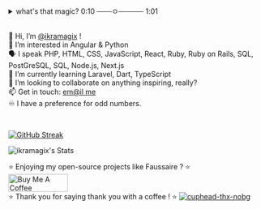 <details>
<summary>what's that magic? 0:10 ───ㅇ───── 1:01 </summary>

[![Visits Badge](https://badges.pufler.dev/visits/ikramagix/badge-it)](https://badges.pufler.dev)

👋 Salut ! C'est [@ikramagix](https://www.ikramagix.com/) à l'appareil !  <br>
👀 Passionnée par l'univers du c'est quoi ça ? <br>
💞️ Je suis toujours à la recherche de projets inspirants et stimulants. <br>
📫 Papotons : [Mais qui appelle ça un courriel ?](mailto:hello@ikramagix.com) <br>
🫶 N'hésitez pas à m'envoyer un petit message, tout seul on va plus vite, ensemble on va plus loin. 
</details>

<br>

👋 Hi, I’m [@ikramagix](https://www.ikramagix.com/) !<br>
👀 I’m interested in Angular & Python  <br>
🗣 I speak PHP, HTML, CSS, JavaScript, React, Ruby, Ruby on Rails, SQL, PostGreSQL, SQL, Node.js, Next.js<br>
🌱 I’m currently learning Laravel, Dart, TypeScript <br>
💞️ I’m looking to collaborate on anything inspiring, really?<br>
📫 Get in touch: [em@il me](mailto:hello@ikramagix.com) <br>
♾️ I have a preference for odd numbers.

<br>

[![GitHub Streak](https://git-hub-streak-stats.vercel.app?user=ikramagix&theme=hacker)](https://git.io/streak-stats)

![ikramagix's Stats](https://github-readme-stats.vercel.app/api?username=ikramagix&theme=great-gatsby&show_icons=true&hide_border=false&count_private=true)

⭐ Enjoying my open-source projects like Faussaire ? ⭐ <br>
<a href="https://www.buymeacoffee.com/ikramagix" target="_blank"><img src="https://cdn.buymeacoffee.com/buttons/v2/default-yellow.png" alt="Buy Me A Coffee" style="height: 35px !important;width: 117px !important;" ></a><br>
⭐ Thank you for saying thank you with a coffee ! ⭐
<a href="https://www.buymeacoffee.com/ikramagix" target="_blank"><img src="https://i.ibb.co/tP37SFx/cuphead-thx-nobg.png" alt="cuphead-thx-nobg" border="0"></a>
